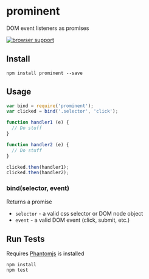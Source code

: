 # prominent
 
DOM event listeners as promises

[![browser support](https://ci.testling.com/scottcorgan/prominent.png)](https://ci.testling.com/scottcorgan/prominent)
 
## Install
 
```
npm install prominent --save
```
 
## Usage
 
```js
var bind = require('prominent');
var clicked = bind('.selector', 'click');

function handler1 (e) {
  // Do stuff
}

function handler2 (e) {
  // Do stuff
}

clicked.then(handler1);
clicked.then(handler2);
```

### bind(selector, event)

Returns a promise

* `selector` - a valid css selector or DOM node object
* `event` - a valid DOM event (click, submit, etc.)
 
## Run Tests
 
Requires [Phantomjs](http://phantomjs.org/download.html) is installed
 
```
npm install
npm test
```